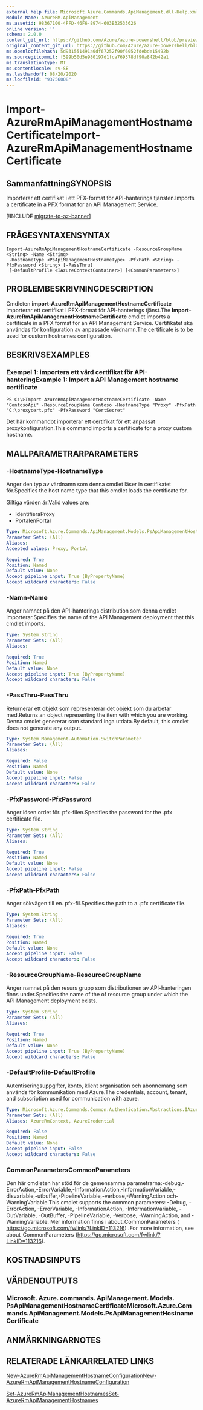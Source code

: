 ```yaml
---
external help file: Microsoft.Azure.Commands.ApiManagement.dll-Help.xml
Module Name: AzureRM.ApiManagement
ms.assetid: 98367100-4FFD-46F6-8974-603B32533626
online version: ''
schema: 2.0.0
content_git_url: https://github.com/Azure/azure-powershell/blob/preview/src/ResourceManager/ApiManagement/Commands.ApiManagement/help/Import-AzureRmApiManagementHostnameCertificate.md
original_content_git_url: https://github.com/Azure/azure-powershell/blob/preview/src/ResourceManager/ApiManagement/Commands.ApiManagement/help/Import-AzureRmApiManagementHostnameCertificate.md
ms.openlocfilehash: 5d931551491a0df67252f90f6052fdebde15492b
ms.sourcegitcommit: f599b50d5e980197d1fca769378df90a842b42a1
ms.translationtype: MT
ms.contentlocale: sv-SE
ms.lasthandoff: 08/20/2020
ms.locfileid: "93756008"
---
```

# <span data-ttu-id="9d5a1-101">Import-AzureRmApiManagementHostnameCertificate</span><span class="sxs-lookup"><span data-stu-id="9d5a1-101">Import-AzureRmApiManagementHostnameCertificate</span></span>

## <span data-ttu-id="9d5a1-102">Sammanfattning</span><span class="sxs-lookup"><span data-stu-id="9d5a1-102">SYNOPSIS</span></span>
<span data-ttu-id="9d5a1-103">Importerar ett certifikat i ett PFX-format för API-hanterings tjänsten.</span><span class="sxs-lookup"><span data-stu-id="9d5a1-103">Imports a certificate in a PFX format for an API Management Service.</span></span>

[!INCLUDE [migrate-to-az-banner](../../includes/migrate-to-az-banner.md)]

## <span data-ttu-id="9d5a1-104">FRÅGESYNTAXEN</span><span class="sxs-lookup"><span data-stu-id="9d5a1-104">SYNTAX</span></span>

```
Import-AzureRmApiManagementHostnameCertificate -ResourceGroupName <String> -Name <String>
 -HostnameType <PsApiManagementHostnameType> -PfxPath <String> -PfxPassword <String> [-PassThru]
 [-DefaultProfile <IAzureContextContainer>] [<CommonParameters>]
```

## <span data-ttu-id="9d5a1-105">PROBLEMBESKRIVNING</span><span class="sxs-lookup"><span data-stu-id="9d5a1-105">DESCRIPTION</span></span>
<span data-ttu-id="9d5a1-106">Cmdleten **import-AzureRmApiManagementHostnameCertificate** importerar ett certifikat i PFX-format för API-hanterings tjänst.</span><span class="sxs-lookup"><span data-stu-id="9d5a1-106">The **Import-AzureRmApiManagementHostnameCertificate** cmdlet imports a certificate in a PFX format for an API Management Service.</span></span>
<span data-ttu-id="9d5a1-107">Certifikatet ska användas för konfiguration av anpassade värdnamn.</span><span class="sxs-lookup"><span data-stu-id="9d5a1-107">The certificate is to be used for custom hostnames configuration.</span></span>

## <span data-ttu-id="9d5a1-108">BESKRIVS</span><span class="sxs-lookup"><span data-stu-id="9d5a1-108">EXAMPLES</span></span>

### <span data-ttu-id="9d5a1-109">Exempel 1: importera ett värd certifikat för API-hantering</span><span class="sxs-lookup"><span data-stu-id="9d5a1-109">Example 1: Import a API Management hostname certificate</span></span>
```
PS C:\>Import-AzureRmApiManagementHostnameCertificate -Name "ContosoApi" -ResourceGroupName Contoso -HostnameType "Proxy" -PfxPath "C:\proxycert.pfx" -PfxPassword "CertSecret"
```

<span data-ttu-id="9d5a1-110">Det här kommandot importerar ett certifikat för ett anpassat proxykonfiguration.</span><span class="sxs-lookup"><span data-stu-id="9d5a1-110">This command imports a certificate for a proxy custom hostname.</span></span>

## <span data-ttu-id="9d5a1-111">MALLPARAMETRAR</span><span class="sxs-lookup"><span data-stu-id="9d5a1-111">PARAMETERS</span></span>

### <span data-ttu-id="9d5a1-112">-HostnameType</span><span class="sxs-lookup"><span data-stu-id="9d5a1-112">-HostnameType</span></span>
<span data-ttu-id="9d5a1-113">Anger den typ av värdnamn som denna cmdlet läser in certifikatet för.</span><span class="sxs-lookup"><span data-stu-id="9d5a1-113">Specifies the host name type that this cmdlet loads the certificate for.</span></span>

<span data-ttu-id="9d5a1-114">Giltiga värden är:</span><span class="sxs-lookup"><span data-stu-id="9d5a1-114">Valid values are:</span></span> 

- <span data-ttu-id="9d5a1-115">Identifiera</span><span class="sxs-lookup"><span data-stu-id="9d5a1-115">Proxy</span></span>
- <span data-ttu-id="9d5a1-116">Portalen</span><span class="sxs-lookup"><span data-stu-id="9d5a1-116">Portal</span></span>

```yaml
Type: Microsoft.Azure.Commands.ApiManagement.Models.PsApiManagementHostnameType
Parameter Sets: (All)
Aliases: 
Accepted values: Proxy, Portal

Required: True
Position: Named
Default value: None
Accept pipeline input: True (ByPropertyName)
Accept wildcard characters: False
```

### <span data-ttu-id="9d5a1-117">-Namn</span><span class="sxs-lookup"><span data-stu-id="9d5a1-117">-Name</span></span>
<span data-ttu-id="9d5a1-118">Anger namnet på den API-hanterings distribution som denna cmdlet importerar.</span><span class="sxs-lookup"><span data-stu-id="9d5a1-118">Specifies the name of the API Management deployment that this cmdlet imports.</span></span>

```yaml
Type: System.String
Parameter Sets: (All)
Aliases: 

Required: True
Position: Named
Default value: None
Accept pipeline input: True (ByPropertyName)
Accept wildcard characters: False
```

### <span data-ttu-id="9d5a1-119">-PassThru</span><span class="sxs-lookup"><span data-stu-id="9d5a1-119">-PassThru</span></span>
<span data-ttu-id="9d5a1-120">Returnerar ett objekt som representerar det objekt som du arbetar med.</span><span class="sxs-lookup"><span data-stu-id="9d5a1-120">Returns an object representing the item with which you are working.</span></span>
<span data-ttu-id="9d5a1-121">Denna cmdlet genererar som standard inga utdata.</span><span class="sxs-lookup"><span data-stu-id="9d5a1-121">By default, this cmdlet does not generate any output.</span></span>

```yaml
Type: System.Management.Automation.SwitchParameter
Parameter Sets: (All)
Aliases: 

Required: False
Position: Named
Default value: None
Accept pipeline input: False
Accept wildcard characters: False
```

### <span data-ttu-id="9d5a1-122">-PfxPassword</span><span class="sxs-lookup"><span data-stu-id="9d5a1-122">-PfxPassword</span></span>
<span data-ttu-id="9d5a1-123">Anger lösen ordet för. pfx-filen.</span><span class="sxs-lookup"><span data-stu-id="9d5a1-123">Specifies the password for the .pfx certificate file.</span></span>

```yaml
Type: System.String
Parameter Sets: (All)
Aliases: 

Required: True
Position: Named
Default value: None
Accept pipeline input: False
Accept wildcard characters: False
```

### <span data-ttu-id="9d5a1-124">-PfxPath</span><span class="sxs-lookup"><span data-stu-id="9d5a1-124">-PfxPath</span></span>
<span data-ttu-id="9d5a1-125">Anger sökvägen till en. pfx-fil.</span><span class="sxs-lookup"><span data-stu-id="9d5a1-125">Specifies the path to a .pfx certificate file.</span></span>

```yaml
Type: System.String
Parameter Sets: (All)
Aliases: 

Required: True
Position: Named
Default value: None
Accept pipeline input: False
Accept wildcard characters: False
```

### <span data-ttu-id="9d5a1-126">-ResourceGroupName</span><span class="sxs-lookup"><span data-stu-id="9d5a1-126">-ResourceGroupName</span></span>
<span data-ttu-id="9d5a1-127">Anger namnet på den resurs grupp som distributionen av API-hanteringen finns under.</span><span class="sxs-lookup"><span data-stu-id="9d5a1-127">Specifies the name of the of resource group under which the API Management deployment exists.</span></span>

```yaml
Type: System.String
Parameter Sets: (All)
Aliases: 

Required: True
Position: Named
Default value: None
Accept pipeline input: True (ByPropertyName)
Accept wildcard characters: False
```

### <span data-ttu-id="9d5a1-128">-DefaultProfile</span><span class="sxs-lookup"><span data-stu-id="9d5a1-128">-DefaultProfile</span></span>
<span data-ttu-id="9d5a1-129">Autentiseringsuppgifter, konto, klient organisation och abonnemang som används för kommunikation med Azure.</span><span class="sxs-lookup"><span data-stu-id="9d5a1-129">The credentials, account, tenant, and subscription used for communication with azure.</span></span>

```yaml
Type: Microsoft.Azure.Commands.Common.Authentication.Abstractions.IAzureContextContainer
Parameter Sets: (All)
Aliases: AzureRmContext, AzureCredential

Required: False
Position: Named
Default value: None
Accept pipeline input: False
Accept wildcard characters: False
```

### <span data-ttu-id="9d5a1-130">CommonParameters</span><span class="sxs-lookup"><span data-stu-id="9d5a1-130">CommonParameters</span></span>
<span data-ttu-id="9d5a1-131">Den här cmdleten har stöd för de gemensamma parametrarna:-debug,-ErrorAction,-ErrorVariable,-InformationAction,-InformationVariable,-disvariable,-utbuffer,-PipelineVariable,-verbose,-WarningAction och-WarningVariable.</span><span class="sxs-lookup"><span data-stu-id="9d5a1-131">This cmdlet supports the common parameters: -Debug, -ErrorAction, -ErrorVariable, -InformationAction, -InformationVariable, -OutVariable, -OutBuffer, -PipelineVariable, -Verbose, -WarningAction, and -WarningVariable.</span></span> <span data-ttu-id="9d5a1-132">Mer information finns i about_CommonParameters ( https://go.microsoft.com/fwlink/?LinkID=113216) .</span><span class="sxs-lookup"><span data-stu-id="9d5a1-132">For more information, see about_CommonParameters (https://go.microsoft.com/fwlink/?LinkID=113216).</span></span>

## <span data-ttu-id="9d5a1-133">KOSTNADS</span><span class="sxs-lookup"><span data-stu-id="9d5a1-133">INPUTS</span></span>

## <span data-ttu-id="9d5a1-134">VÄRDEN</span><span class="sxs-lookup"><span data-stu-id="9d5a1-134">OUTPUTS</span></span>

### <span data-ttu-id="9d5a1-135">Microsoft. Azure. commands. ApiManagement. Models. PsApiManagementHostnameCertificate</span><span class="sxs-lookup"><span data-stu-id="9d5a1-135">Microsoft.Azure.Commands.ApiManagement.Models.PsApiManagementHostnameCertificate</span></span>

## <span data-ttu-id="9d5a1-136">ANMÄRKNINGAR</span><span class="sxs-lookup"><span data-stu-id="9d5a1-136">NOTES</span></span>

## <span data-ttu-id="9d5a1-137">RELATERADE LÄNKAR</span><span class="sxs-lookup"><span data-stu-id="9d5a1-137">RELATED LINKS</span></span>

[<span data-ttu-id="9d5a1-138">New-AzureRmApiManagementHostnameConfiguration</span><span class="sxs-lookup"><span data-stu-id="9d5a1-138">New-AzureRmApiManagementHostnameConfiguration</span></span>](./New-AzureRmApiManagementHostnameConfiguration.md)

[<span data-ttu-id="9d5a1-139">Set-AzureRmApiManagementHostnames</span><span class="sxs-lookup"><span data-stu-id="9d5a1-139">Set-AzureRmApiManagementHostnames</span></span>](./Set-AzureRmApiManagementHostnames.md)


